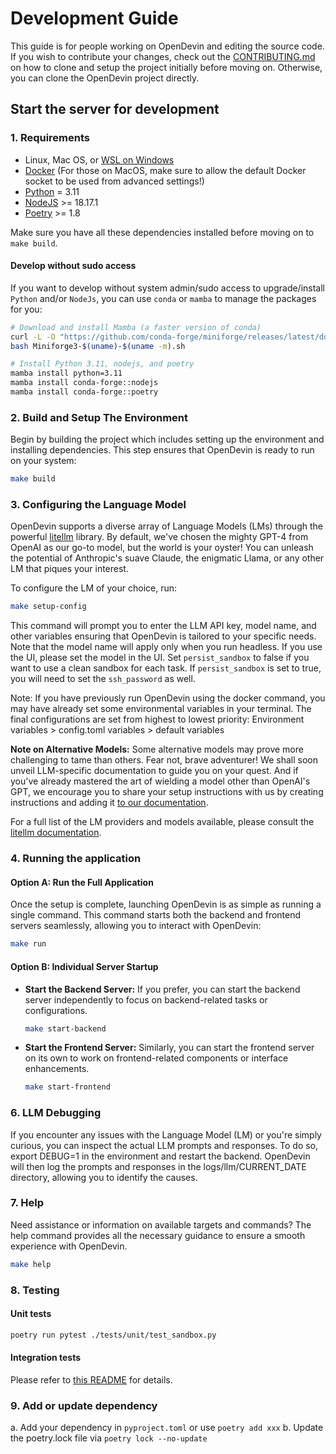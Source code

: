 # Development Guide
This guide is for people working on OpenDevin and editing the source code.
If you wish to contribute your changes, check out the [CONTRIBUTING.md](https://github.com/OpenDevin/OpenDevin/blob/main/CONTRIBUTING.md) on how to clone and setup the project initially before moving on.
Otherwise, you can clone the OpenDevin project directly.

## Start the server for development
### 1. Requirements
* Linux, Mac OS, or [WSL on Windows](https://learn.microsoft.com/en-us/windows/wsl/install)
* [Docker](https://docs.docker.com/engine/install/) (For those on MacOS, make sure to allow the default Docker socket to be used from advanced settings!)
* [Python](https://www.python.org/downloads/) = 3.11
* [NodeJS](https://nodejs.org/en/download/package-manager) >= 18.17.1
* [Poetry](https://python-poetry.org/docs/#installing-with-the-official-installer) >= 1.8

Make sure you have all these dependencies installed before moving on to `make build`.

#### Develop without sudo access
If you want to develop without system admin/sudo access to upgrade/install `Python` and/or `NodeJs`, you can use `conda` or `mamba` to manage the packages for you:

```bash
# Download and install Mamba (a faster version of conda)
curl -L -O "https://github.com/conda-forge/miniforge/releases/latest/download/Miniforge3-$(uname)-$(uname -m).sh"
bash Miniforge3-$(uname)-$(uname -m).sh

# Install Python 3.11, nodejs, and poetry
mamba install python=3.11
mamba install conda-forge::nodejs
mamba install conda-forge::poetry
```

### 2. Build and Setup The Environment
Begin by building the project which includes setting up the environment and installing dependencies. This step ensures that OpenDevin is ready to run on your system:

```bash
make build
```

### 3. Configuring the Language Model
OpenDevin supports a diverse array of Language Models (LMs) through the powerful [litellm](https://docs.litellm.ai) library. By default, we've chosen the mighty GPT-4 from OpenAI as our go-to model, but the world is your oyster! You can unleash the potential of Anthropic's suave Claude, the enigmatic Llama, or any other LM that piques your interest.

To configure the LM of your choice, run:
       
   ```bash
   make setup-config
   ```
   
   This command will prompt you to enter the LLM API key, model name, and other variables ensuring that OpenDevin is tailored to your specific needs. Note that the model name will apply only when you run headless. If you use the UI, please set the model in the UI.
   Set `persist_sandbox` to false if you want to use a clean sandbox for each task. If `persist_sandbox` is set to true, you will need to set the `ssh_password` as well.
   
   Note: If you have previously run OpenDevin using the docker command, you may have already set some environmental variables in your terminal. The final configurations are set from highest to lowest priority:
   Environment variables > config.toml variables > default variables

**Note on Alternative Models:**
Some alternative models may prove more challenging to tame than others. Fear not, brave adventurer! We shall soon unveil LLM-specific documentation to guide you on your quest. 
And if you've already mastered the art of wielding a model other than OpenAI's GPT, we encourage you to share your setup instructions with us by creating instructions and adding it [to our documentation](https://github.com/OpenDevin/OpenDevin/tree/main/docs/modules/usage/llms).

For a full list of the LM providers and models available, please consult the [litellm documentation](https://docs.litellm.ai/docs/providers).

### 4. Running the application
#### Option A: Run the Full Application
Once the setup is complete, launching OpenDevin is as simple as running a single command. This command starts both the backend and frontend servers seamlessly, allowing you to interact with OpenDevin:
```bash
make run
```

#### Option B: Individual Server Startup
- **Start the Backend Server:** If you prefer, you can start the backend server independently to focus on backend-related tasks or configurations.
    ```bash
    make start-backend
    ```

- **Start the Frontend Server:** Similarly, you can start the frontend server on its own to work on frontend-related components or interface enhancements.
    ```bash
    make start-frontend
    ```

### 6. LLM Debugging
If you encounter any issues with the Language Model (LM) or you're simply curious, you can inspect the actual LLM prompts and responses. To do so, export DEBUG=1 in the environment and restart the backend.
OpenDevin will then log the prompts and responses in the logs/llm/CURRENT_DATE directory, allowing you to identify the causes.

### 7. Help
Need assistance or information on available targets and commands? The help command provides all the necessary guidance to ensure a smooth experience with OpenDevin.
```bash
make help
 ```

### 8. Testing
#### Unit tests

```bash
poetry run pytest ./tests/unit/test_sandbox.py
```

#### Integration tests
Please refer to [this README](./tests/integration/README.md) for details.

### 9. Add or update dependency
a. Add your dependency in `pyproject.toml` or use `poetry add xxx`
b. Update the poetry.lock file via `poetry lock --no-update`
